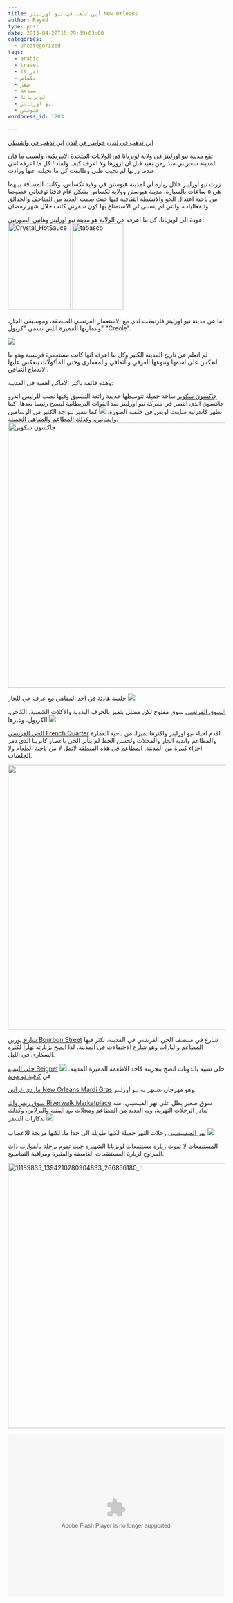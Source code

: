 ```yaml
---
title: أين تذهب في نيو اورلينز New Orleans
author: Rayed
type: post
date: 2013-04-22T15:29:39+03:00
categories:
  - Uncategorized
tags:
  - arabic
  - travel
  - امريكا
  - تكساس
  - سفر
  - سياحة
  - لويزيانا
  - نيو اورلينز
  - هيوستن
wordpress_id: 1203

---
```

<a href="http://rayed.com/wordpress/?p=759">اين تذهب في لندن</a>
<a href="http://rayed.com/wordpress/?p=661">خواطر عن لندن</a>
<a href="http://rayed.com/wordpress/?p=716">اين تذهب في واشنطن</a>

تقع مدينة <a href="http://en.wikipedia.org/wiki/New_Orleans">نيو اورلينز</a> في ولاية لويزيانا في الولايات المتحدة الامريكية، ولسبب ما فان المدينة سحرتني منذ زمن بعيد قبل ان ازورها ولا اعرف كيف ولماذا! كل ما اعرفه انني عندما زرتها لم تخيب ظني وطابقت كل ما تخيلته عنها وزادت.

زرت نيو اورلينز خلال زيارة لي لمدينة هيوستن في ولاية تكساس، وكانت المسافة بينهما هي ٥ ساعات بالسيارة، مدينة هيوستن وولاية تكساس بشكل عام فاقتا توقعاتي خصوصا من ناحية اعتدال الجو والانشطة الثقافية فيها حيث ضمت العديد من المتاحف والحدائق والفعاليات، والتي لم يتسنى لي الاستمتاع بها كون سفرتي كانت خلال شهر رمضان.

<!--more-->

عودة الى لويزيانا، كل ما اعرفه عن الولاية هو مدينة نيو اورلينز وهاتين الصورتين:
<a href="http://www.crystalhotsauce.com/"><img src="http://rayed.com/wordpress/wp-content/uploads/2013/04/Crystal_HotSauce.jpg" alt="Crystal_HotSauce" width="145" height="200" class="alignnone size-full wp-image-1217" style="display:inline;"/></a> <a href="http://www.tabasco.com/"><img src="http://rayed.com/wordpress/wp-content/uploads/2013/04/tabasco.png" alt="tabasco" width="118" height="200" class="alignnone size-full wp-image-1218" style="display:inline;" /></a>

اما عن مدينة نيو اورلينز فارتبطت لدي مع الاستعمار الفرنسي للمنطقة، وموسيقى الجاز، وعمارتها المميزة اللتي تسمى "كريول" "Creole".

<a href="http://www.flickr.com/photos/rayed/7782599290/in/set-72157631067847666"><img src="http://farm9.staticflickr.com/8443/7782599290_04cf23e06d_d.jpg" /></a>

لم اتعلم عن تاريخ المدينة الكثير وكل ما اعرفه انها كانت مستعمرة فرنسية وهو ما انعكس على اسمها وتنوعها العرقي والثقافي والمعماري وحتى المأكولات ينعكس عليها الاندماج الثقافي.

وهذه قائمة باكثر الاماكن اهمية في المدينة:

<a href="http://en.wikipedia.org/wiki/Jackson_Square_(New_Orleans)">جاكسون سكوير</a>
ساحة جميلة تتوسطها حديقة رائعة التنسيق وفيها نصب للرئيس اندرو جاكسون الذي انتصر في معركة نيو اورلينز ضد القوات البريطانية ليصبح رئيسا بعدها، كما تظهر كاتدرئية ساينت لويس في خلفية الصورة.
<a href="http://www.flickr.com/photos/rayed/7782603424/in/set-72157631067847666/"><img src="http://farm9.staticflickr.com/8429/7782603424_643d11e973.jpg" /></a>
كما تتميز بتواجد الكثير من الرسامين والفنانين، وكذلك المطاعم والمقاهي الجميلة.
<a href="https://rayed.com/wordpress/wp-content/uploads/2013/04/11195580_659309964213100_1531957787_n.jpg"><img src="https://rayed.com/wordpress/wp-content/uploads/2013/04/11195580_659309964213100_1531957787_n.jpg" alt="جاكسون سكوير" width="612" height="612" class="alignnone size-full wp-image-1908" srcset="https://rayed.com/wordpress/wp-content/uploads/2013/04/11195580_659309964213100_1531957787_n.jpg 612w, https://rayed.com/wordpress/wp-content/uploads/2013/04/11195580_659309964213100_1531957787_n-150x150.jpg 150w, https://rayed.com/wordpress/wp-content/uploads/2013/04/11195580_659309964213100_1531957787_n-300x300.jpg 300w" sizes="(max-width: 612px) 100vw, 612px" /></a>

جلسة هادئة في احد المقاهي مع عزف حي للجاز
<a href="http://www.flickr.com/photos/rayed/7782605100/in/set-72157631067847666"><img src="http://farm8.staticflickr.com/7140/7782605100_c982d17229.jpg"/></a>

<a href="http://en.wikipedia.org/wiki/French_Market">السوق الفرنسي</a>
سوق مفتوح لكن مضلل يتميز بالحرف اليدوية والاكلات الشعبية، الكاجن، الكريول، وغيرها
<a href="http://www.flickr.com/photos/rayed/7782608858/in/set-72157631067847666"><img src="http://farm9.staticflickr.com/8447/7782608858_8e2d334ea3.jpg" /></a>

<a href="http://en.wikipedia.org/wiki/French_Quarter">الحي الفرنسي French Quarter</a>
اقدم احياء نيو اورلينز واكثرها تميزا، من ناحية العمارة والمطاعم واندية الجاز والمحلات ولحسن الحظ لم يتأثر الحي باعصار كاترينا الذي دمر اجزاء كبيرة من المدينة.
المطاعم في هذه المنطقة لاتمل لا من ناحية الطعام ولا الجلسات.

<a href="https://rayed.com/wordpress/wp-content/uploads/2013/04/11192789_1581260978815949_653563268_n.jpg"><img src="https://rayed.com/wordpress/wp-content/uploads/2013/04/11192789_1581260978815949_653563268_n.jpg" alt="" width="612" height="612" class="alignnone size-full wp-image-1909" srcset="https://rayed.com/wordpress/wp-content/uploads/2013/04/11192789_1581260978815949_653563268_n.jpg 612w, https://rayed.com/wordpress/wp-content/uploads/2013/04/11192789_1581260978815949_653563268_n-150x150.jpg 150w, https://rayed.com/wordpress/wp-content/uploads/2013/04/11192789_1581260978815949_653563268_n-300x300.jpg 300w" sizes="(max-width: 612px) 100vw, 612px" /></a>

<a href="http://en.wikipedia.org/wiki/Bourbon_Street">شارع بوربن Bourbon Street</a>
شارع في منتصف الحي الفرنسي في المدينة، تكثر فيها المطاعم والبارات وهو شارع الاحتفالات في المدينة، لذا انصح بزيارته نهاراً لكثرة السكارى في الليل.

<a href="http://en.wikipedia.org/wiki/Beignet">حلى البينيه  Beignet</a>
حلى شبية بالدونات انصح بتجربته كاحد الاطعمة المميزة للمدينة.
<a href="http://www.flickr.com/photos/rayed/7782612914/in/set-72157631067847666"><img src="http://farm8.staticflickr.com/7270/7782612588_d6b7c276cc_n.jpg" /></a>
في <a href="http://en.wikipedia.org/wiki/Caf%C3%A9_du_Monde">كافية دو موند</a>

<a href="http://en.wikipedia.org/wiki/New_Orleans_Mardi_Gras">ماردي غراس New Orleans Mardi Gras</a>
وهو مهرجان تشتهر به نيو اورلينز.

<a href="http://en.wikipedia.org/wiki/Riverwalk_Marketplace">سوق ريفر واك Riverwalk Marketplace</a>
سوق صغير يطل على نهر الميسيبي، منه تغادر الرحلات النهرية، وبه العديد من المطاعم ومحلات بيع البينيه والبرلاين، وكذلك تذكارات السفر
<a href="http://www.flickr.com/photos/rayed/7782612306/in/set-72157631067847666">
<img src="http://farm8.staticflickr.com/7132/7782612306_1bb7532a3b.jpg" /></a>

<a href="http://en.wikipedia.org/wiki/Mississippi_River">نهر الميسيسبي</a>
رحلات النهر جميلة لكنها طويلة الى حدا ما، لكنها مريحة للاعصاب
<a href="http://www.flickr.com/photos/rayed/7782615124/in/set-72157631067847666"><img src="http://farm9.staticflickr.com/8300/7782615124_bd587e0578_d.jpg" /></a>

<a href="http://www.neworleansonline.com/neworleans/tours/swamptours.html">المستنقعات</a>
لا تفوت زيارة مستنقعات لويزيانا الشهيرة حيث تقوم برحلة بالقوارب ذات المراوح لزيارة المستنقعات الغامضة والمثيرة ومراقبة التماسيح.

<a href="https://rayed.com/wordpress/wp-content/uploads/2013/04/11189835_1394210280904833_266856180_n.jpg"><img src="https://rayed.com/wordpress/wp-content/uploads/2013/04/11189835_1394210280904833_266856180_n.jpg" alt="11189835_1394210280904833_266856180_n" width="612" height="612" class="alignnone size-full wp-image-1910" srcset="https://rayed.com/wordpress/wp-content/uploads/2013/04/11189835_1394210280904833_266856180_n.jpg 612w, https://rayed.com/wordpress/wp-content/uploads/2013/04/11189835_1394210280904833_266856180_n-150x150.jpg 150w, https://rayed.com/wordpress/wp-content/uploads/2013/04/11189835_1394210280904833_266856180_n-300x300.jpg 300w" sizes="(max-width: 612px) 100vw, 612px" /></a>

<!-- <a href="http://www.flickr.com/photos/rayed/7782623850/in/set-72157631067847666"><img src="http://farm9.staticflickr.com/8446/7782623850_4dd9d21c02.jpg" /> -->

<object width="500" height="375"><param name="flashvars" value="offsite=true&#038;lang=en-us&#038;page_show_url=%2Fphotos%2Frayed%2Fsets%2F72157631067847666%2Fshow%2F&#038;page_show_back_url=%2Fphotos%2Frayed%2Fsets%2F72157631067847666%2F&#038;set_id=72157631067847666&#038;jump_to="/><param name="movie" value="http://www.flickr.com/apps/slideshow/show.swf?v=124984"/><param name="allowFullScreen" value="true"/><embed type="application/x-shockwave-flash" src="http://www.flickr.com/apps/slideshow/show.swf?v=124984" allowFullScreen="true" flashvars="offsite=true&#038;lang=en-us&#038;page_show_url=%2Fphotos%2Frayed%2Fsets%2F72157631067847666%2Fshow%2F&#038;page_show_back_url=%2Fphotos%2Frayed%2Fsets%2F72157631067847666%2F&#038;set_id=72157631067847666&#038;jump_to=" width="500" height="375"/></object>

